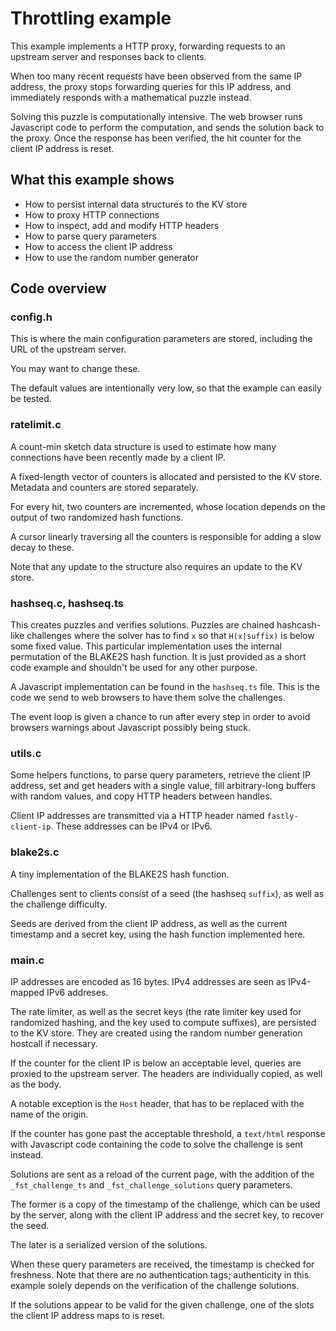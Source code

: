 # Throttling example

This example implements a HTTP proxy, forwarding requests to an upstream server and responses back to clients.

When too many recent requests have been observed from the same IP address, the proxy stops forwarding queries for this IP address, and immediately responds with a mathematical puzzle instead.

Solving this puzzle is computationally intensive. The web browser  runs Javascript code to perform the computation, and sends the solution back to the proxy. Once the response has been verified, the hit counter for the client IP address is reset.

## What this example shows

- How to persist internal data structures to the KV store
- How to proxy HTTP connections
- How to inspect, add and modify HTTP headers
- How to parse query parameters
- How to access the client IP address
- How to use the random number generator

## Code overview

### config.h

This is where the main configuration parameters are stored, including the URL of the upstream server.

You may want to change these.

The default values are intentionally very low, so that the example can easily be tested.

### ratelimit.c

A count-min sketch data structure is used to estimate how many connections have been recently made by a client IP.

A fixed-length vector of counters is allocated and persisted to the KV store. Metadata and counters are stored separately.

For every hit, two counters are incremented, whose location depends on the output of two randomized hash functions.

A cursor linearly traversing all the counters is responsible for adding a slow decay to these.

Note that any update to the structure also requires an update to the KV store.

### hashseq.c, hashseq.ts

This creates puzzles and verifies solutions. Puzzles are chained hashcash-like challenges where the solver has to find `x` so that `H(x|suffix)` is below some fixed value.
This particular implementation uses the internal permutation of the BLAKE2S hash function. It is just provided as a short code example and shouldn't be used for any other purpose.

A Javascript implementation can be found in the `hashseq.ts` file. This is the code we send to web browsers to have them solve the challenges.

The event loop is given a chance to run after every step in order to avoid browsers warnings about Javascript possibly being stuck.

### utils.c

Some helpers functions, to parse query parameters, retrieve the client IP address, set and get headers with a single value, fill arbitrary-long buffers with random values, and copy HTTP headers between handles.

Client IP addresses are transmitted via a HTTP header named `fastly-client-ip`. These addresses can be IPv4 or IPv6.

### blake2s.c

A tiny implementation of the BLAKE2S hash function.

Challenges sent to clients consist of a seed (the hashseq `suffix`), as well as the challenge difficulty.

Seeds are derived from the client IP address, as well as the current timestamp and a secret key, using the hash function implemented here.

### main.c

IP addresses are encoded as 16 bytes. IPv4 addresses are seen as IPv4-mapped IPv6 addreses.

The rate limiter, as well as the secret keys (the rate limiter key used for randomized hashing, and the key used to compute suffixes), are persisted to the KV store. They are created using the random number generation hostcall if necessary.

If the counter for the client IP is below an acceptable level, queries are proxied to the upstream server. The headers are individually copied, as well as the body.

A notable exception is the `Host` header, that has to be replaced with the name of the origin.

If the counter has gone past the acceptable threshold, a `text/html` response with Javascript code containing the code to solve the challenge is sent instead.

Solutions are sent as a reload of the current page, with the addition of the `_fst_challenge_ts` and `_fst_challenge_solutions` query parameters.

The former is a copy of the timestamp of the challenge, which can be used by the server, along with the client IP address and the secret key, to recover the seed.

The later is a serialized version of the solutions.

When these query parameters are received, the timestamp is checked for freshness. Note that there are no authentication tags; authenticity in this example solely depends on the verification of the challenge solutions.

If the solutions appear to be valid for the given challenge, one of the slots the client IP address maps to is reset.

